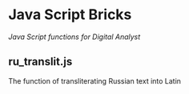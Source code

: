 # Java Script Bricks
*Java Script functions for Digital Analyst*

## ru_translit.js
The function of transliterating Russian text into Latin
